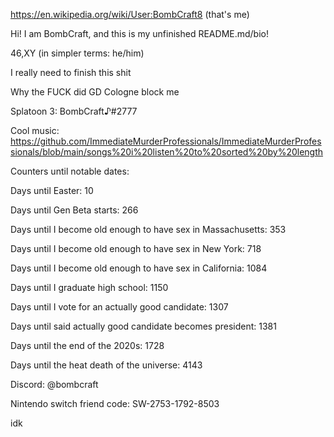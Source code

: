 https://en.wikipedia.org/wiki/User:BombCraft8 (that's me)

Hi! I am BombCraft, and this is my unfinished README.md/bio!

46,XY (in simpler terms: he/him)

I really need to finish this shit

Why the FUCK did GD Cologne block me

Splatoon 3: BombCraft♪#2777

Cool music: https://github.com/ImmediateMurderProfessionals/ImmediateMurderProfessionals/blob/main/songs%20i%20listen%20to%20sorted%20by%20length

Counters until notable dates:

Days until Easter: 10

Days until Gen Beta starts: 266

Days until I become old enough to have sex in Massachusetts: 353

Days until I become old enough to have sex in New York: 718

Days until I become old enough to have sex in California: 1084

Days until I graduate high school: 1150

Days until I vote for an actually good candidate: 1307

Days until said actually good candidate becomes president: 1381

Days until the end of the 2020s: 1728

Days until the heat death of the universe: 4143

Discord: @bombcraft

Nintendo switch friend code: SW-2753-1792-8503

idk
